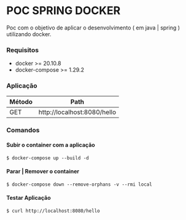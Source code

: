# POC SPRING DOCKER

Poc com o objetivo de aplicar o desenvolvimento ( em java | spring )  
utilizando docker.


### Requisitos

* docker >= 20.10.8
* docker-compose >= 1.29.2

### Aplicação
| Método  | Path |
| ------------- | ------------- |
| GET  | http://localhost:8080/hello  |

### Comandos

#### Subir o container com a aplicação
```shell
$ docker-compose up --build -d
```

#### Parar | Remover o container
```shell
$ docker-compose down --remove-orphans -v --rmi local
```

#### Testar Aplicação
```shell
$ curl http://localhost:8080/hello
```